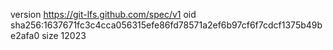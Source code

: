 version https://git-lfs.github.com/spec/v1
oid sha256:1637671fc3c4cca056315efe86fd78571a2ef6b97cf6f7cdcf1375b49be2afa0
size 12023
